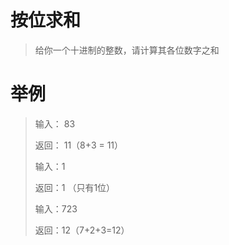 # 按位求和

> 给你一个十进制的整数，请计算其各位数字之和

# 举例

> 输入： 83
>
> 返回： 11（8+3 = 11）
>
> 输入：1
>
> 返回：1 （只有1位）
>
> 输入：723
>
> 返回：12（7+2+3=12）